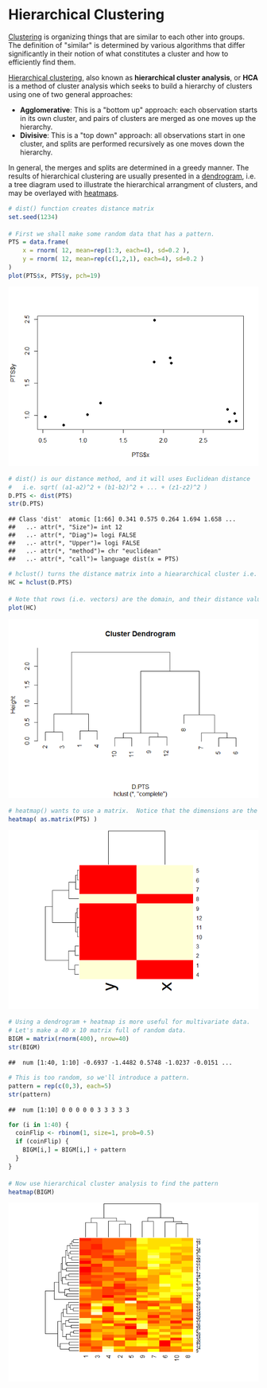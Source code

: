 # Hierarchical Clustering



[Clustering](https://en.wikipedia.org/wiki/Cluster_analysis)
is organizing things that are similar to each other into groups.
The definition of "similar" is determined by various algorithms that differ significantly in their notion of what constitutes a cluster and how to efficiently find them. 

[Hierarchical clustering](https://en.wikipedia.org/wiki/Hierarchical_clustering),
also known as **hierarchical cluster analysis**, or **HCA** is a method of cluster analysis
which seeks to build a hierarchy of clusters using one of two general approaches:

- **Agglomerative**: This is a "bottom up" approach: 
each observation starts in its own cluster,
and pairs of clusters are merged as one moves up the hierarchy.
- **Divisive**: This is a "top down" approach: 
all observations start in one cluster,
and splits are performed recursively as one moves down the hierarchy.

In general, the merges and splits are determined in a greedy manner. The results of hierarchical clustering are usually presented in a [dendrogram](https://en.wikipedia.org/wiki/Dendrogram),
i.e. a tree diagram used to illustrate the hierarchical arrangment of clusters,
and may be overlayed with [heatmaps](https://en.wikipedia.org/wiki/Heat_map).


```r
# dist() function creates distance matrix
set.seed(1234)

# First we shall make some random data that has a pattern.
PTS = data.frame(
    x = rnorm( 12, mean=rep(1:3, each=4), sd=0.2 ),
    y = rnorm( 12, mean=rep(c(1,2,1), each=4), sd=0.2 )
)
plot(PTS$x, PTS$y, pch=19)
```

![](hierarchical-clustering_files/figure-html/example-1.png)

```r
# dist() is our distance method, and it will uses Euclidean distance
#   i.e. sqrt( (a1-a2)^2 + (b1-b2)^2 + ... + (z1-z2)^2 )
D.PTS <- dist(PTS)
str(D.PTS)
```

```
## Class 'dist'  atomic [1:66] 0.341 0.575 0.264 1.694 1.658 ...
##   ..- attr(*, "Size")= int 12
##   ..- attr(*, "Diag")= logi FALSE
##   ..- attr(*, "Upper")= logi FALSE
##   ..- attr(*, "method")= chr "euclidean"
##   ..- attr(*, "call")= language dist(x = PTS)
```

```r
# hclust() turns the distance matrix into a hieararchical cluster i.e. dendrogram
HC = hclust(D.PTS)

# Note that rows (i.e. vectors) are the domain, and their distance values are the range
plot(HC)
```

![](hierarchical-clustering_files/figure-html/example-2.png)

```r
# heatmap() wants to use a matrix.  Notice that the dimensions are the domain now. 
heatmap( as.matrix(PTS) )
```

![](hierarchical-clustering_files/figure-html/example-3.png)

```r
# Using a dendrogram + heatmap is more useful for multivariate data.  
# Let's make a 40 x 10 matrix full of random data.
BIGM = matrix(rnorm(400), nrow=40)
str(BIGM)
```

```
##  num [1:40, 1:10] -0.6937 -1.4482 0.5748 -1.0237 -0.0151 ...
```

```r
# This is too random, so we'll introduce a pattern. 
pattern = rep(c(0,3), each=5)
str(pattern)
```

```
##  num [1:10] 0 0 0 0 0 3 3 3 3 3
```

```r
for (i in 1:40) {
  coinFlip <- rbinom(1, size=1, prob=0.5)
  if (coinFlip) {
    BIGM[i,] = BIGM[i,] + pattern
  }
}

# Now use hierarchical cluster analysis to find the pattern
heatmap(BIGM) 
```

![](hierarchical-clustering_files/figure-html/example-4.png)
